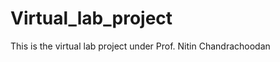 Virtual_lab_project
===================

This is the virtual lab project under Prof. Nitin Chandrachoodan
